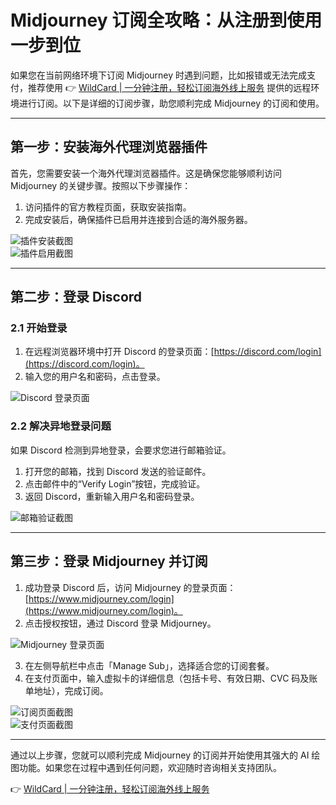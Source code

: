 # Midjourney 订阅全攻略：从注册到使用一步到位

如果您在当前网络环境下订阅 Midjourney 时遇到问题，比如报错或无法完成支付，推荐使用 👉 [WildCard | 一分钟注册，轻松订阅海外线上服务](https://bbtdd.com/WildCard) 提供的远程环境进行订阅。以下是详细的订阅步骤，助您顺利完成 Midjourney 的订阅和使用。

---

## **第一步：安装海外代理浏览器插件**

首先，您需要安装一个海外代理浏览器插件。这是确保您能够顺利访问 Midjourney 的关键步骤。按照以下步骤操作：

1. 访问插件的官方教程页面，获取安装指南。
2. 完成安装后，确保插件已启用并连接到合适的海外服务器。

![插件安装截图](https://bbtdd.com/img/57421714308.webp)  
![插件启用截图](https://bbtdd.com/img/847650256.webp)

---

## **第二步：登录 Discord**

### **2.1 开始登录**

1. 在远程浏览器环境中打开 Discord 的登录页面：[https://discord.com/login](https://discord.com/login)。
2. 输入您的用户名和密码，点击登录。

![Discord 登录页面](https://bbtdd.com/img/16380174275810.webp)

### **2.2 解决异地登录问题**

如果 Discord 检测到异地登录，会要求您进行邮箱验证。

1. 打开您的邮箱，找到 Discord 发送的验证邮件。
2. 点击邮件中的“Verify Login”按钮，完成验证。
3. 返回 Discord，重新输入用户名和密码登录。

![邮箱验证截图](https://bbtdd.com/img/06606567.webp)

---

## **第三步：登录 Midjourney 并订阅**

1. 成功登录 Discord 后，访问 Midjourney 的登录页面：[https://www.midjourney.com/login](https://www.midjourney.com/login)。
2. 点击授权按钮，通过 Discord 登录 Midjourney。

![Midjourney 登录页面](https://bbtdd.com/img/541298087260.webp)

3. 在左侧导航栏中点击「Manage Sub」，选择适合您的订阅套餐。
4. 在支付页面中，输入虚拟卡的详细信息（包括卡号、有效日期、CVC 码及账单地址），完成订阅。

![订阅页面截图](https://bbtdd.com/img/15379012616293.webp)  
![支付页面截图](https://bbtdd.com/img/000849751.webp)

---

通过以上步骤，您就可以顺利完成 Midjourney 的订阅并开始使用其强大的 AI 绘图功能。如果您在过程中遇到任何问题，欢迎随时咨询相关支持团队。

👉 [WildCard | 一分钟注册，轻松订阅海外线上服务](https://bbtdd.com/WildCard)